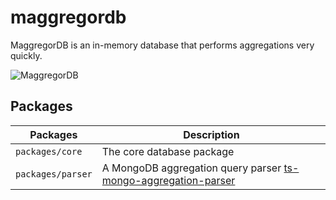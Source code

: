 # maggregordb
MaggregorDB is an in-memory database that performs aggregations very quickly.

![MaggregorDB](https://github.com/estebgonza/maggregordb/actions/workflows/tests.yaml/badge.svg)

## Packages

| Packages           | Description |
|--------------------|-------------|
| `packages/core`    | The core database package |
| `packages/parser`  | A MongoDB aggregation query parser [ts-mongo-aggregation-parser](https://github.com/estebgonza/ts-mongo-aggregation-parser) |
